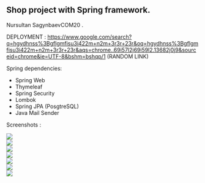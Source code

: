 ## Shop project with Spring framework.

Nursultan SagynbaevCOM20 .

DEPLOYMENT : https://www.google.com/search?q=hgydhnss%3Bgflgmfisu3i422m+n2m+3r3r+23r&oq=hgydhnss%3Bgflgmfisu3i422m+n2m+3r3r+23r&aqs=chrome..69i57l2j69i59l2.13682j0j9&sourceid=chrome&ie=UTF-8&bshm=bshqp/1 (RANDOM LINK)

Spring dependencies: <br>
- Spring Web
- Thymeleaf 
- Spring Security 
- Lombok
- Spring JPA (PosgtreSQL) 
- Java Mail Sender


Screenshots : <br>

![](https://github.com/Sakubek1337/Spring-Finals/blob/main/screenshots/diagram.PNG) <br>
![](https://github.com/Sakubek1337/Spring-Finals/blob/main/screenshots/screen0.PNG) <br>
![](https://github.com/Sakubek1337/Spring-Finals/blob/main/screenshots/screen00.PNG) <br>
![](https://github.com/Sakubek1337/Spring-Finals/blob/main/screenshots/screen1.PNG) <br>
![](https://github.com/Sakubek1337/Spring-Finals/blob/main/screenshots/screen2.PNG) <br>
![](https://github.com/Sakubek1337/Spring-Finals/blob/main/screenshots/screen3.PNG) <br>
![](https://github.com/Sakubek1337/Spring-Finals/blob/main/screenshots/screen4.PNG) <br>
